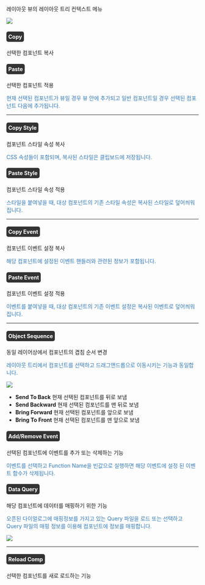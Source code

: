 <style>
 .aaqa {
  color:white;
  background-color: #333333;
  display:table;
  padding:5px;
  border-radius : 5px;
 }
 .bbqa {
	 color:#337ab7;
 }
 </style>
 
레이아웃 뷰의 레이아웃 트리 컨텍스트 메뉴

![](https://wikidocs.net/images/page/23229/%EC%8A%A4%ED%81%AC%EB%A6%B0%EC%83%B7_2025-02-03_151754.png)

<h4 class="aaqa"> Copy</h4>
선택한 컴포넌트 복사

<h4 class="aaqa"> Paste</h4>
선택한 컴포넌트 적용
<p class="bbqa"> 현재 선택된 컴포넌트가 뷰일 경우 뷰 안에 추가되고 일반 컴포넌트일 경우 선택된 컴포넌트 다음에 추가됩니다.</p>

<hr>
<h4 class="aaqa"> Copy Style</h4>
컴포넌트 스타일 속성 복사
<p class="bbqa"> CSS 속성들이 포함되며, 복사된 스타일은 클립보드에 저장됩니다.</p>

<h4 class="aaqa"> Paste Style</h4>
컴포넌트 스타일 속성 적용
<p class="bbqa">스타일을 붙여넣을 때, 대상 컴포넌트의 기존 스타일 속성은 복사된 스타일로 덮어씌워집니다.</p>

<hr>
<h4 class="aaqa"> Copy Event</h4>
컴포넌트 이벤트 설정 복사
<p class="bbqa">해당 컴포넌트에 설정된 이벤트 핸들러와 관련된 정보가 포함됩니다.</p>

<h4 class="aaqa"> Paste Event</h4>
컴포넌트 이벤트 설정 적용
<p class="bbqa">이벤트를 붙여넣을 때, 대상 컴포넌트의 기존 이벤트 설정은 복사된 이벤트로 덮어씌워집니다.</p>

<hr>
<h4 class="aaqa">Object Sequence</h4> 
동일 레이어상에서 컴포넌트의 겹침 순서 변경
<p class="bbqa">레이아웃 트리에서 컴포넌트를 선택하고 드래그앤드롭으로 이동시키는 기능과 동일합니다.</p>


![](https://wikidocs.net/images/page/23229/context-objseq.png)

* **Send To Back** 현재 선택된 컴포넌트를 뒤로 보냄
* **Send Backward** 현재 선택된 컴포넌트를 맨 뒤로 보냄
* **Bring Forward** 현재 선택된 컴포넌트를 앞으로 보냄
* **Bring To Front** 현재 선택된 컴포넌트를 맨 앞으로 보냄

<h4 class="aaqa"> Add/Remove Event </h4>
선택된 컴포넌트에 이벤트를 추가 또는 삭제하는 기능
<p class="bbqa">이벤트를 선택하고 Function Name을 빈값으로 실행하면 해당 이벤트에 설정 된 이벤트 함수가 삭제됩니다.</p>

<h4 class="aaqa"> Data Query </h4>
해당 컴포넌트에 데이터를 매핑하기 위한 기능
<p class="bbqa">오픈된 다이얼로그에 매핑정보를 가지고 있는 Query 파일을 로드 또는 선택하고 Query 파일의 매핑 정보를 이용해 컴포넌트에 정보를 매핑합니다.</p>

![](https://wikidocs.net/images/page/23229/pop-mapping-info.png)

<hr>
<h4 class="aaqa">Reload Comp</h4> 
선택한 컴포넌트를 새로 로드하는 기능
